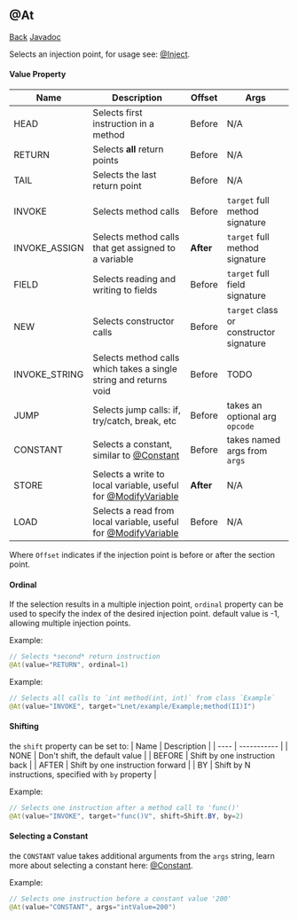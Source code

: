 ## @At
[Back](mixins.md) [Javadoc](https://jenkins.liteloader.com/view/Other/job/Mixin/javadoc/org/spongepowered/asm/mixin/injection/At.html)

Selects an injection point, for usage see: [@Inject](inject.md).

#### Value Property
| Name | Description | Offset | Args |
| ---- | ----------- | ------ | ---- |
| HEAD | Selects first instruction in a method | Before | N/A |
| RETURN | Selects **all** return points | Before | N/A |
| TAIL | Selects the last return point | Before | N/A |
| INVOKE | Selects method calls | Before | `target` full method signature |
| INVOKE_ASSIGN | Selects method calls that get assigned to a variable | **After** | `target` full method signature |
| FIELD | Selects reading and writing to fields | Before | `target` full field signature |
| NEW | Selects constructor calls | Before | `target` class or constructor signature |
| INVOKE_STRING | Selects method calls which takes a single string and returns void | Before | TODO |
| JUMP | Selects jump calls: if, try/catch, break, etc | Before | takes an optional arg `opcode` |
| CONSTANT | Selects a constant, similar to [@Constant](constant.md) | Before | takes named args from `args` |
| STORE | Selects a write to local variable, useful for [@ModifyVariable](modify_variable.md) | **After** | N/A |
| LOAD | Selects a read from local variable, useful for [@ModifyVariable](modify_variable.md) | Before | N/A |

Where `Offset` indicates if the injection point is before or after the section point.

#### Ordinal
If the selection results in a multiple injection point, `ordinal` property can be used to specify the index of the desired injection point. default value is -1, allowing multiple injection points.

Example:
```java
// Selects *second* return instruction
@At(value="RETURN", ordinal=1)
```

Example:
```java
// Selects all calls to `int method(int, int)` from class `Example`
@At(value="INVOKE", target="Lnet/example/Example;method(II)I")
```

#### Shifting
the `shift` property can be set to:
| Name | Description |
| ---- | ----------- |
| NONE | Don't shift, the default value |
| BEFORE | Shift by one instruction back |
| AFTER | Shift by one instruction forward |
| BY | Shift by N instructions, specified with `by` property |

Example:
```java
// Selects one instruction after a method call to 'func()'
@At(value="INVOKE", target="func()V", shift=Shift.BY, by=2)
```

#### Selecting a Constant
the `CONSTANT` value takes additional arguments from the `args` string, learn more about selecting a constant here: [@Constant](constant.md).

Example:
```java
// Selects one instruction before a constant value '200'
@At(value="CONSTANT", args="intValue=200")
```
